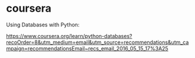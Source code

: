 # coursera

Using Databases with Python:

https://www.coursera.org/learn/python-databases?recoOrder=8&utm_medium=email&utm_source=recommendations&utm_campaign=recommendationsEmail~recs_email_2016_05_15_17%3A25
